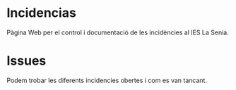 # Incidencias

Pàgina Web per el control i documentació de les incidències al IES La Senia.

# Issues

Podem trobar les diferents incidencies obertes i com es van tancant.
